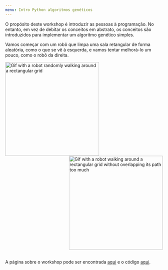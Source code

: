 ```yaml
---
menu: Intro Python algoritmos genéticos
---
```


O propósito deste workshop é introduzir as pessoas à programação. No entanto, em vez de debitar os conceitos em abstrato, os conceitos são introduzidos para implementar um algoritmo genético simples.

Vamos começar com um robô que limpa uma sala retangular de forma aleatória, como o que se vê à esquerda, e vamos tentar melhorá-lo um pouco, como o robô da direita.

<div style="clear:both">
<img src="https://mathspp.com/workshops/intro-python-genetic-algorithms/initial_robot.gif", alt="Gif with a robot randomly walking around a rectangular grid", style="width:300px;float:left">
<img src="https://mathspp.com/workshops/intro-python-genetic-algorithms/better_robot.gif", alt="Gif with a robot walking around a rectangular grid without overlapping its path too much", style="width:300px;float:right">
</div>
<div style="clear:both"></div>
  
<br />
  
A página sobre o workshop pode ser encontrada [aqui](https://mathspp.com/pt/workshops/intro-python-evolutionary-algorithms) e o código [aqui](https://github.com/RojerGS/workshops).
